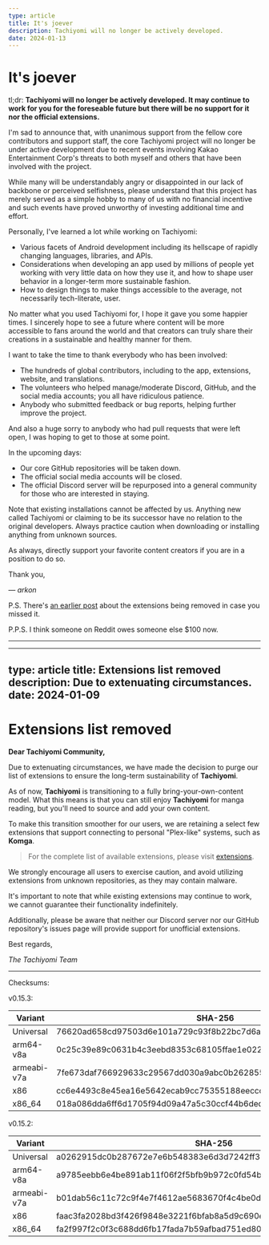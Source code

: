 ```yaml
---
type: article
title: It's joever
description: Tachiyomi will no longer be actively developed.
date: 2024-01-13
---
```


# It's joever

tl;dr: **Tachiyomi will no longer be actively developed. It may continue to work for you for the foreseable future but there will be no support for it nor the official extensions.**

I'm sad to announce that, with unanimous support from the fellow core contributors and support staff, the core Tachiyomi project will no longer be under active development due to recent events involving Kakao Entertainment Corp's threats to both myself and others that have been involved with the project.

While many will be understandably angry or disappointed in our lack of backbone or perceived selfishness, please understand that this project has merely served as a simple hobby to many of us with no financial incentive and such events have proved unworthy of investing additional time and effort.

Personally, I've learned a lot while working on Tachiyomi:

- Various facets of Android development including its hellscape of rapidly changing languages, libraries, and APIs.
- Considerations when developing an app used by millions of people yet working with very little data on how they use it, and how to shape user behavior in a longer-term more sustainable fashion.
- How to design things to make things accessible to the average, not necessarily tech-literate, user.

No matter what you used Tachiyomi for, I hope it gave you some happier times. I sincerely hope to see a future where content will be more accessible to fans around the world and that creators can truly share their creations in a sustainable and healthy manner for them.

I want to take the time to thank everybody who has been involved:

- The hundreds of global contributors, including to the app, extensions, website, and translations.
- The volunteers who helped manage/moderate Discord, GitHub, and the social media accounts; you all have ridiculous patience.
- Anybody who submitted feedback or bug reports, helping further improve the project.

And also a huge sorry to anybody who had pull requests that were left open, I was hoping to get to those at some point.

In the upcoming days:

- Our core GitHub repositories will be taken down.
- The official social media accounts will be closed.
- The official Discord server will be repurposed into a general community for those who are interested in staying.

Note that existing installations cannot be affected by us. Anything new called Tachiyomi or claiming to be its successor have no relation to the original developers. Always practice caution when downloading or installing anything from unknown sources.

As always, directly support your favorite content creators if you are in a position to do so.

Thank you,

— _arkon_

P.S. There's [an earlier post](https://tachiyomi.org/news/2024-01-09-extensions-removal) about the extensions being removed in case you missed it.

P.P.S. I think someone on Reddit owes someone else $100 now.

---

---
type: article
title: Extensions list removed
description: Due to extenuating circumstances.
date: 2024-01-09
---

# Extensions list removed

**Dear Tachiyomi Community,**

Due to extenuating circumstances, we have made the decision to purge our list of extensions to ensure the long-term sustainability of **Tachiyomi**.

As of now, **Tachiyomi** is transitioning to a fully bring-your-own-content model. What this means is that you can still enjoy **Tachiyomi** for manga reading, but you'll need to source and add your own content.

To make this transition smoother for our users, we are retaining a select few extensions that support connecting to personal "Plex-like" systems, such as **Komga**.

> For the complete list of available extensions, please visit [extensions](/extensions/).

We strongly encourage all users to exercise caution, and avoid utilizing extensions from unknown repositories, as they may contain malware.

It's important to note that while existing extensions may continue to work, we cannot guarantee their functionality indefinitely.

Additionally, please be aware that neither our Discord server nor our GitHub repository's issues page will provide support for unofficial extensions.

Best regards,

*The Tachiyomi Team*

---

Checksums:

v0.15.3:

| Variant     | SHA-256                                                          |
| ----------- | ---------------------------------------------------------------- |
| Universal   | 76620ad658cd97503d6e101a729c93f8b22bc7d6a3578fdeb233b98d42f7a050 |
| arm64-v8a   | 0c25c39e89c0631b4c3eebd8353c68105ffae1e022ca78dbe0c81f5331afc93b |
| armeabi-v7a | 7fe673daf766929633c29567dd030a9abc0b26285587c2598168dde7f2c7a4d4 |
| x86         | cc6e4493c8e45ea16e5642ecab9cc75355188eeccc44d54aba95c479e0a31444 |
| x86_64      | 018a086dda6ff6d1705f94d09a47a5c30ccf44b6ded3488ecc33b0f5268ee895 |

v0.15.2:

| Variant     | SHA-256                                                          |
| ----------- | ---------------------------------------------------------------- |
| Universal   | a0262915dc0b287672e7e6b548383e6d3d7242ff31fd7700a73efd5c0b724b9d |
| arm64-v8a   | a9785eebb6e4be891ab11f06f2f5bfb9b972c0fd54bfe7a612e3096cc0841efd |
| armeabi-v7a | b01dab56c11c72c9f4e7f4612ae5683670f4c4be0d6b5209891977f2becd3fbf |
| x86         | faac3fa2028bd3f426f9848e3221f6bfab8a5d9c690e20830e14f4b84486b203 |
| x86_64      | fa2f997f2c0f3c688dd6fb17fada7b59afbad751ed8027731db909ff7c875ed6 |


